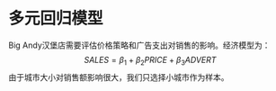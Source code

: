 # 多元回归模型
Big Andy汉堡店需要评估价格策略和广告支出对销售的影响。经济模型为：
$$SALES=\beta_1+\beta_2PRICE+\beta_3ADVERT$$
由于城市大小对销售额影响很大，我们只选择小城市作为样本。